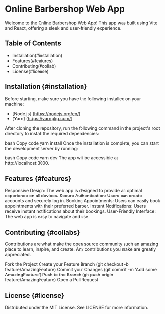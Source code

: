 # Online Barbershop Web App

Welcome to the Online Barbershop Web App! This app was built using Vite and React, offering a sleek and user-friendly experience.

## Table of Contents

- Installation(#installation)
- Features(#features)
- Contributing(#collab)
- License(#license)

## Installation {#installation}

Before starting, make sure you have the following installed on your machine:

- [Node.js] (<https://nodejs.org/en/>)
- [Yarn] (<https://yarnpkg.com/>)

After cloning the repository, run the following command in the project's root directory to install the required dependencies:

bash
Copy code
yarn install
Once the installation is complete, you can start the development server by running:

bash
Copy code
yarn dev
The app will be accessible at http://localhost:3000.

## Features {#features}

Responsive Design: The web app is designed to provide an optimal experience on all devices.
Secure Authentication: Users can create accounts and securely log in.
Booking Appointments: Users can easily book appointments with their preferred barber.
Instant Notifications: Users receive instant notifications about their bookings.
User-Friendly Interface: The web app is easy to navigate and use.

## Contributing {#collabs}

Contributions are what make the open source community such an amazing place to learn, inspire, and create. Any contributions you make are greatly appreciated.

Fork the Project
Create your Feature Branch (git checkout -b feature/AmazingFeature)
Commit your Changes (git commit -m 'Add some AmazingFeature')
Push to the Branch (git push origin feature/AmazingFeature)
Open a Pull Request

## License {#license}

Distributed under the MIT License. See LICENSE for more information.
